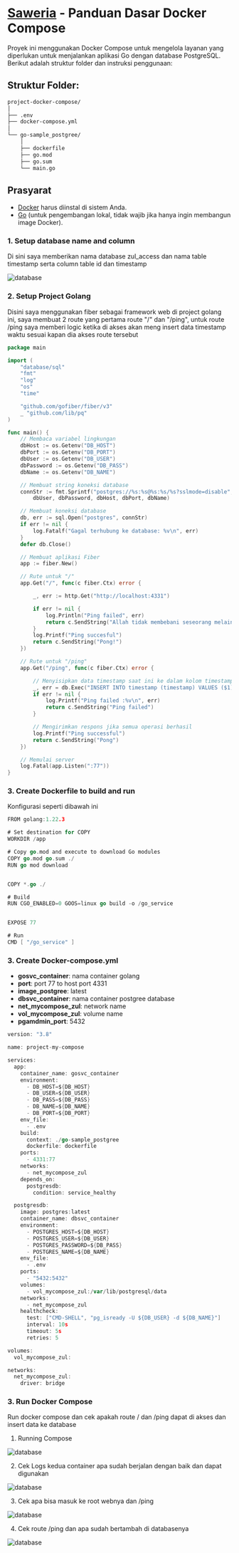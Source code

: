 # [Saweria](https://saweria.co/zoel96) - Panduan Dasar Docker Compose

Proyek ini menggunakan Docker Compose untuk mengelola layanan yang diperlukan untuk menjalankan aplikasi Go dengan database PostgreSQL. Berikut adalah struktur folder dan instruksi penggunaan:

## Struktur Folder:

```markdown
project-docker-compose/
│
├── .env
├── docker-compose.yml
│
└── go-sample_postgree/
	│
	├── dockerfile
	├── go.mod
	├── go.sum
	└── main.go
```

## Prasyarat

- [Docker](https://www.docker.com/) harus diinstal di sistem Anda.
- [Go](https://golang.org/dl/) (untuk pengembangan lokal, tidak wajib jika hanya ingin membangun image Docker).

### 1. Setup database name and column

Di sini saya memberikan nama database zul_access dan nama table timestamp serta column table id dan timestamp

![database](././ss/pgadmin.png)

### 2. Setup Project Golang

Disini saya menggunakan fiber sebagai framework web di project golang ini, saya membuat 2 route yang pertama route "/" dan "/ping", untuk route /ping saya memberi logic ketika di akses akan meng insert data timestamp waktu sesuai kapan dia akses route tersebut

```go
package main

import (
	"database/sql"
	"fmt"
	"log"
	"os"
	"time"

	"github.com/gofiber/fiber/v3"
	_ "github.com/lib/pq"
)

func main() {
	// Membaca variabel lingkungan
	dbHost := os.Getenv("DB_HOST")
	dbPort := os.Getenv("DB_PORT")
	dbUser := os.Getenv("DB_USER")
	dbPassword := os.Getenv("DB_PASS")
	dbName := os.Getenv("DB_NAME")

	// Membuat string koneksi database
	connStr := fmt.Sprintf("postgres://%s:%s@%s:%s/%s?sslmode=disable",
		dbUser, dbPassword, dbHost, dbPort, dbName)

	// Membuat koneksi database
	db, err := sql.Open("postgres", connStr)
	if err != nil {
		log.Fatalf("Gagal terhubung ke database: %v\n", err)
	}
	defer db.Close()

	// Membuat aplikasi Fiber
	app := fiber.New()

	// Rute untuk "/"
	app.Get("/", func(c fiber.Ctx) error {

		_, err := http.Get("http://localhost:4331")

		if err != nil {
			log.Println("Ping failed", err)
			return c.SendString("Allah tidak membebani seseorang melainkan sesuai dengan kesanggupannya. (Q.S Al Baqarah: 286")
		}
		log.Printf("Ping succesful")
		return c.SendString("Pong!")
	})

	// Rute untuk "/ping"
	app.Get("/ping", func(c fiber.Ctx) error {

		// Menyisipkan data timestamp saat ini ke dalam kolom timestamp
		_, err = db.Exec("INSERT INTO timestamp (timestamp) VALUES ($1)", time.Now())
		if err != nil {
            log.Printf("Ping failed :%v\n", err)
			return c.SendString("Ping failed")
		}

		// Mengirimkan respons jika semua operasi berhasil
        log.Printf("Ping successful")
		return c.SendString("Pong")
	})

	// Memulai server
	log.Fatal(app.Listen(":77"))
}


```

### 3. Create Dockerfile to build and run

Konfigurasi seperti dibawah ini

```go
FROM golang:1.22.3

# Set destination for COPY
WORKDIR /app

# Copy go.mod and execute to download Go modules
COPY go.mod go.sum ./
RUN go mod download


COPY *.go ./

# Build
RUN CGO_ENABLED=0 GOOS=linux go build -o /go_service


EXPOSE 77

# Run
CMD [ "/go_service" ]
```

### 3. Create Docker-compose.yml

- **gosvc_container**: nama container golang
- **port**: port 77 to host port 4331
- **image_postgree**: latest
- **dbsvc_container**: nama container postgree database
- **net_mycompose_zul**: network name
- **vol_mycompose_zul**: volume name
- **pgamdmin_port**: 5432

```go
version: "3.8"

name: project-my-compose

services:
  app:
    container_name: gosvc_container
    environment:
      - DB_HOST=${DB_HOST}
      - DB_USER=${DB_USER}
      - DB_PASS=${DB_PASS}
      - DB_NAME=${DB_NAME}
      - DB_PORT=${DB_PORT}
    env_file:
      - .env
    build:
      context: ./go-sample_postgree
      dockerfile: dockerfile
    ports:
      - 4331:77
    networks:
      - net_mycompose_zul
    depends_on:
      postgresdb:
        condition: service_healthy

  postgresdb:
    image: postgres:latest
    container_name: dbsvc_container
    environment:
      - POSTGRES_HOST=${DB_HOST}
      - POSTGRES_USER=${DB_USER}
      - POSTGRES_PASSWORD=${DB_PASS}
      - POSTGRES_NAME=${DB_NAME}
    env_file:
      - .env
    ports:
      - "5432:5432"
    volumes:
      - vol_mycompose_zul:/var/lib/postgresql/data
    networks:
      - net_mycompose_zul
    healthcheck:
      test: ["CMD-SHELL", "pg_isready -U ${DB_USER} -d ${DB_NAME}"]
      interval: 10s
      timeout: 5s
      retries: 5

volumes:
  vol_mycompose_zul:

networks:
  net_mycompose_zul:
    driver: bridge


```

### 3. Run Docker Compose

Run docker compose dan cek apakah route / dan /ping dapat di akses dan insert data ke database

1. Running Compose

![database](././ss/build%20and%20running%20docker%20compose.png)

2. Cek Logs kedua container apa sudah berjalan dengan baik dan dapat digunakan

![database](././ss/logcompose.png)

3. Cek apa bisa masuk ke root webnya dan /ping

![database](././ss/rootweb.png)

4. Cek route /ping dan apa sudah bertambah di databasenya

![database](././ss/inserttimestamp.png)
